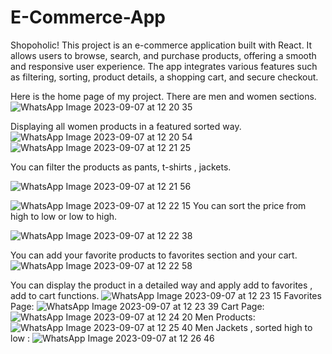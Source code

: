 # E-Commerce-App
Shopoholic!
This project is an e-commerce application built with React. It allows users to browse, search, and purchase products, offering a smooth and responsive user experience. The app integrates various features such as filtering, sorting, product details, a shopping cart, and secure checkout.


Here is the home page of my project. There are men and women sections.
![WhatsApp Image 2023-09-07 at 12 20 35](https://github.com/basakcengiz/E-Commerce-App/assets/120058178/deb02da7-1836-4cf6-9f5f-a968fd230906)

Displaying all women products in a featured sorted way.
![WhatsApp Image 2023-09-07 at 12 20 54](https://github.com/basakcengiz/E-Commerce-App/assets/120058178/a192e7cf-67cb-4f8e-a8ca-b9f3cb2c5356)
![WhatsApp Image 2023-09-07 at 12 21 25](https://github.com/basakcengiz/E-Commerce-App/assets/120058178/a2af974b-0a59-4124-a5eb-5347730e6934)


You can filter the products as pants, t-shirts , jackets.

![WhatsApp Image 2023-09-07 at 12 21 56](https://github.com/basakcengiz/E-Commerce-App/assets/120058178/0e28466c-efae-498c-a3b2-cb2db8c29cba)


![WhatsApp Image 2023-09-07 at 12 22 15](https://github.com/basakcengiz/E-Commerce-App/assets/120058178/53402337-bcbc-43c5-abda-94edc6dc58e7)
You can sort the price from high to low or low to high.

![WhatsApp Image 2023-09-07 at 12 22 38](https://github.com/basakcengiz/E-Commerce-App/assets/120058178/b9b6c939-62d2-4096-a783-89a0af847939)

You can add your favorite products to favorites section and your cart.
![WhatsApp Image 2023-09-07 at 12 22 58](https://github.com/basakcengiz/E-Commerce-App/assets/120058178/3631f5aa-81cc-44d8-a235-a82dbc74c939)

You can display the product in a detailed way and apply add to favorites , add to cart functions. 
![WhatsApp Image 2023-09-07 at 12 23 15](https://github.com/basakcengiz/E-Commerce-App/assets/120058178/c76a10f8-3638-4011-892a-ca4c374efd47)
Favorites Page:
![WhatsApp Image 2023-09-07 at 12 23 39](https://github.com/basakcengiz/E-Commerce-App/assets/120058178/39e5436f-c5a6-45e4-b4d5-b5d7997d6e35)
Cart Page:
![WhatsApp Image 2023-09-07 at 12 24 20](https://github.com/basakcengiz/E-Commerce-App/assets/120058178/3027d849-07db-4e96-8757-4581ea37d4ed)
Men Products:
![WhatsApp Image 2023-09-07 at 12 25 40](https://github.com/basakcengiz/E-Commerce-App/assets/120058178/c719e586-cb2e-4feb-abc1-1608c66efef0)
Men Jackets , sorted high to low :
![WhatsApp Image 2023-09-07 at 12 26 46](https://github.com/basakcengiz/E-Commerce-App/assets/120058178/bc5736ba-2c30-498c-a7c3-df72557e8adf)














